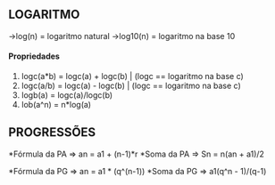 ## LOGARITMO
  ->log(n) = logaritmo natural
  ->log10(n) = logaritmo na base 10

#### Propriedades
1. logc(a*b) = logc(a) + logc(b)  |  (logc == logaritmo na base c)
2. logc(a/b) = logc(a) - logc(b)  |   (logc == logaritmo na base c)
3. logb(a) = logc(a)/logc(b)
4. lob(a^n) = n*log(a)


## PROGRESSÕES
*Fórmula da PA => an = a1 + (n-1)*r
*Soma da PA => Sn = n(an + a1)/2

*Fórmula da PG => an = a1 * (q^(n-1))
*Soma da PG => a1(q^n - 1)/(q-1)
